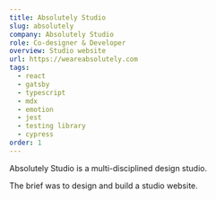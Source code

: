 ```yaml
---
title: Absolutely Studio
slug: absolutely
company: Absolutely Studio
role: Co-designer & Developer
overview: Studio website
url: https://weareabsolutely.com
tags:
  - react
  - gatsby
  - typescript
  - mdx
  - emotion
  - jest
  - testing library
  - cypress
order: 1
---
```


Absolutely Studio is a multi-disciplined design studio.

The brief was to design and build a studio website.
